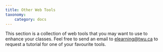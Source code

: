 ```yaml
---
title: Other Web Tools
taxonomy:
    category: docs
---
```


This section is a collection of web tools that you may want to use to enhance your classes. Feel free to send an email to elearning@twu.ca to request a tutorial for one of your favourite tools.
